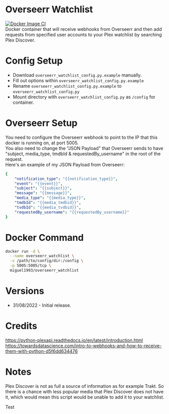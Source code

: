 # Overseerr Watchlist
[![Docker Image CI](https://github.com/Migz93/overseerr_watchlist-docker/actions/workflows/main.yml/badge.svg)](https://github.com/Migz93/overseerr_watchlist-docker/actions/workflows/main.yml)  
Docker container that will receive webhooks from Overseerr and then add requests from specified user accounts to your Plex watchlist by searching Plex Discover.

# Config Setup
* Download `overseerr_watchlist_config.py.example` manually.
* Fill out options within `overseerr_watchlist_config.py.example`
* Rename `overseerr_watchlist_config.py.example` to `overseerr_watchlist_config.py`
* Mount directory with `overseerr_watchlist_config.py` as `/config` for container.

# Overseerr Setup
You need to configure the Overseerr webhook to point to the IP that this docker is running on, at port 5005.  
You also need to change the "JSON Payload" that Overseerr sends to have "subject, media_type, tmdbId & requestedBy_username" in the root of the request.  
Here's an example of my JSON Payload from Overseerr:
```yaml
{
    "notification_type": "{{notification_type}}",
    "event": "{{event}}",
    "subject": "{{subject}}",
    "message": "{{message}}",
    "media_type": "{{media_type}}",
    "tmdbId": "{{media_tmdbid}}",
    "tvdbId": "{{media_tvdbid}}",
    "requestedBy_username": "{{requestedBy_username}}"
}
```

# Docker Command
```bash
docker run -d \
  --name overseerr_watchlist \
  -v /path/to/config/dir:/config \
  -p 5005:5005/tcp \
  miguel1993/overseerr_watchlist
```

# Versions
* 31/08/2022 - Initial release.  

# Credits
https://python-plexapi.readthedocs.io/en/latest/introduction.html  
https://towardsdatascience.com/intro-to-webhooks-and-how-to-receive-them-with-python-d5f6dd634476

# Notes
Plex Discover is not as full a source of information as for example Trakt. So there is a chance with less popular media that Plex Discover does not have it, which would mean this script would be unable to add it to your watchlist.

Test
